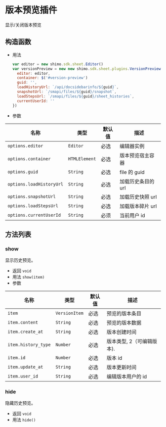 # 版本预览插件
  显示/关闭版本预览


## 构造函数

* 用法

  ```js
  var editor = new shimo.sdk.sheet.Editor()
  var versionPreview = new new shimo.sdk.sheet.plugins.VersionPreview({
    editor: editor,
    container: $('#version-preview')
    guid: '',
    loadHistoryUrl: `/api/docsidebarinfo/${guid}`,
    snapshotUrl: `/smapi/files/${guid}/snapshot`,
    loadStepsUrl: `/smapi/files/${guid}/sheet_histories`,
    currentUserId: ''   
  })
  ```


* 参数

| 名称               | 类型      | 默认值  | 描述             |
| ------------------ | --------- | ------- | ---------------- |
| `options.editor` | `Editor` | 必选 | 编辑器实例 |
| `options.container` | `HTMLElement` | 必选 | 版本预览宿主容器 |
| `options.guid` | `String` | 必选 | file 的 guid |
| `options.loadHistoryUrl` | `String` | 必选 | 加载历史条目的 url |
| `options.snapshotUrl` | `String` | 必选 | 加载历史快照 url |
| `options.loadStepsUrl` | `String` | 必选 | 加载版本碎片 url |
| `options.currentUserId` | `String` | 必须 | 当前用户 id |


## 方法列表

### show

显示历史预览。

* 返回 `void`
* 用法 `show(item)`
* 参数

| 名称                | 类型          | 默认值 | 描述         |
| ------------------- | ------------- | ------ | ------------ |
| `item`   | `VersionItem`      | 必选     | 预览的版本条目  |
| `item.content`   | `String`      | 必选     | 预览的版本数据  |
| `item.create_at`   | `String`      | 必选     | 版本创建时间  |
| `item.history_type`   | `Number`      | 必选     | 版本类型, 2（可编辑版本). |
| `item.id`   | `Number`      | 必选     | 版本 id  |
| `item.update_at`   | `String`      | 必选     | 版本更新时间  |
| `item.user_id`   | `String`      | 必选     | 编辑版本用户的 id  |

### hide

隐藏历史预览。

* 返回 `void`
* 用法 `hide()`